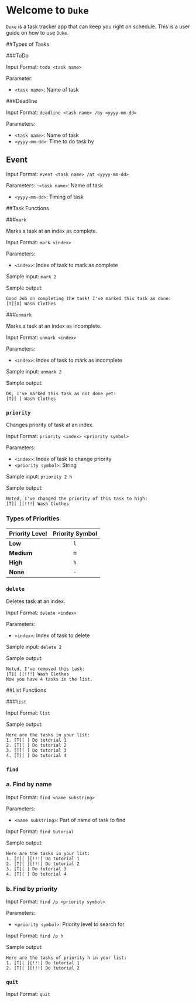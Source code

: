 # Welcome to **`Duke`** 

`Duke` is a task tracker app that can keep you right on schedule. This is a user guide on how to use `Duke`.

##Types of Tasks

###ToDo

Input Format: `todo <task name>`

Parameter: 
- `<task name>`: Name of task

###Deadline

Input Format: `deadline <task name> /by <yyyy-mm-dd>`

Parameters:
- `<task name>`: Name of task
- `<yyyy-mm-dd>`: Time to do task by

## Event

Input Format: `event <task name> /at <yyyy-mm-dd>`

Parameters:
-`<task name>`: Name of task
- `<yyyy-mm-dd>`: Timing of task

##Task Functions

###`mark`

Marks a task at an index as complete.

Input Format: `mark <index>`

Parameters:
- `<index>`: Index of task to mark as complete

Sample input: `mark 2`

Sample output:
```
Good Job on completing the task! I've marked this task as done:
[T][X] Wash Clothes
```

###`unmark`

Marks a task at an index as incomplete.

Input Format: `unmark <index>`

Parameters:
- `<index>`: Index of task to mark as incomplete

Sample input: `unmark 2`

Sample output:
```
OK, I've marked this task as not done yet:
[T][ ] Wash Clothes
```

### `priority`

Changes priority of task at an index.

Input Format: `priority <index> <priority symbol>`

Parameters:
- `<index>`: Index of task to change priority
- `<priority symbol>`: String

Sample input: `priority 2 h`

Sample output:
```
Noted, I've changed the priority of this task to high:
[T][ ][!!!] Wash Clothes
```

### Types of Priorities

| Priority Level | Priority Symbol |
|----------------|:---------------:|
| **Low**        |       `l`       |
| **Medium**     |       `m`       |
| **High**       |       `h`       |
| **None**       |       `-`       |

### `delete`

Deletes task at an index. 

Input Format: `delete <index>`

Parameters:
- `<index>`: Index of task to delete

Sample input: `delete 2`

Sample output:
```
Noted, I've removed this task:
[T][ ][!!!] Wash Clothes
Now you have 4 tasks in the list.
```

##List Functions

###`list`

Input Format: `list`

Sample output:
```
Here are the tasks in your list:
1. [T][ ] Do tutorial 1
2. [T][ ] Do tutorial 2
3. [T][ ] Do tutorial 3
4. [T][ ] Do tutorial 4
```

### `find`

### a. Find by name

Input Format: `find <name substring>`

Parameters:
- `<name substring>`: Part of name of task to find

Input Format: `find tutorial`

Sample output:
```
Here are the tasks in your list:
1. [T][ ][!!!] Do tutorial 1
2. [T][ ][!!!] Do tutorial 2
3. [T][ ] Do tutorial 3
4. [T][ ] Do tutorial 4
```

### b. Find by priority

Input Format: `find /p <priority symbol>`

Parameters:
- `<priority symbol>`: Priority level to search for

Input Format: `find /p h`

Sample output:
```
Here are the tasks of priority h in your list:
1. [T][ ][!!!] Do tutorial 1
2. [T][ ][!!!] Do tutorial 2
```

### `quit`

Input Format: `quit`